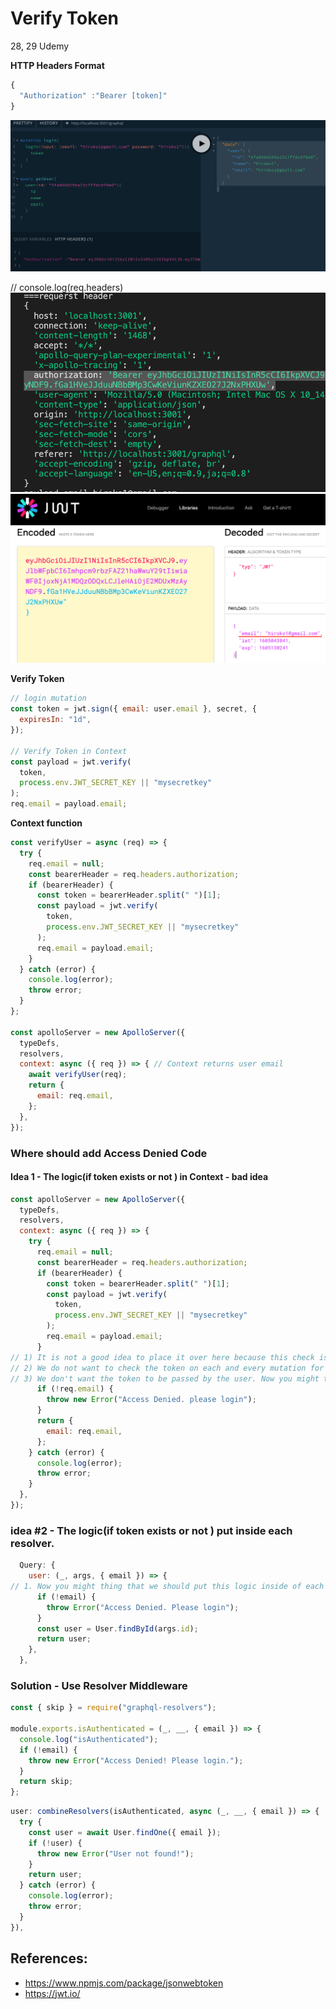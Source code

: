 # Verify Token

28, 29 Udemy

**HTTP Headers Format**
```js
{
  "Authorization" :"Bearer [token]"
}
```
![](screenshot/playground_send-http-headers.png)

// console.log(req.headers)
![](screenshot/playground_req-headers.png)
![](screenshot/jwt.io.png)

**Verify Token**

```js
// login mutation
const token = jwt.sign({ email: user.email }, secret, {
  expiresIn: "1d",
});

// Verify Token in Context
const payload = jwt.verify(
  token,
  process.env.JWT_SECRET_KEY || "mysecretkey"
);
req.email = payload.email;
```

**Context function**
```js
const verifyUser = async (req) => {
  try {
    req.email = null;
    const bearerHeader = req.headers.authorization;
    if (bearerHeader) {
      const token = bearerHeader.split(" ")[1];
      const payload = jwt.verify(
        token,
        process.env.JWT_SECRET_KEY || "mysecretkey"
      );
      req.email = payload.email;
    }
  } catch (error) {
    console.log(error);
    throw error;
  }
};

const apolloServer = new ApolloServer({
  typeDefs,
  resolvers,
  context: async ({ req }) => { // Context returns user email
    await verifyUser(req);
    return {
      email: req.email,
    };
  },
});
```

###  **Where should add Access Denied Code**
#### Idea 1 - The logic(if token exists or not ) in Context - bad idea

```js
const apolloServer = new ApolloServer({
  typeDefs,
  resolvers,
  context: async ({ req }) => {
    try {
      req.email = null;
      const bearerHeader = req.headers.authorization;
      if (bearerHeader) {
        const token = bearerHeader.split(" ")[1];
        const payload = jwt.verify(
          token,
          process.env.JWT_SECRET_KEY || "mysecretkey"
        );
        req.email = payload.email;
      }
// 1) It is not a good idea to place it over here because this check is going to apply each and every query and mutation.
// 2) We do not want to check the token on each and every mutation for example sign-up. We do not want the token to be passed by the user and also for the login API. 
// 3) We don't want the token to be passed by the user. Now you might thing that we should put this logic inside of each and every resolver.			
      if (!req.email) {
        throw new Error("Access Denied. please login");
      }
      return {
        email: req.email,
      };
    } catch (error) {
      console.log(error);
      throw error;
    }
  },
});
```

### idea #2 - The logic(if token exists or not ) put inside each resolver.

```js
  Query: {
    user: (_, args, { email }) => {
// 1. Now you might thing that we should put this logic inside of each and every resolver.			
      if (!email) {
        throw Error("Access Denied. Please login");
      }
      const user = User.findById(args.id);
      return user;
    },
  },
```

### Solution - Use Resolver Middleware

```js
const { skip } = require("graphql-resolvers");

module.exports.isAuthenticated = (_, __, { email }) => {
  console.log("isAuthenticated");
  if (!email) {
    throw new Error("Access Denied! Please login.");
  }
  return skip;
};
```

```js
user: combineResolvers(isAuthenticated, async (_, __, { email }) => {
  try {
    const user = await User.findOne({ email });
    if (!user) {
      throw new Error("User not found!");
    }
    return user;
  } catch (error) {
    console.log(error);
    throw error;
  }
}),
```

## References:
- https://www.npmjs.com/package/jsonwebtoken
- https://jwt.io/